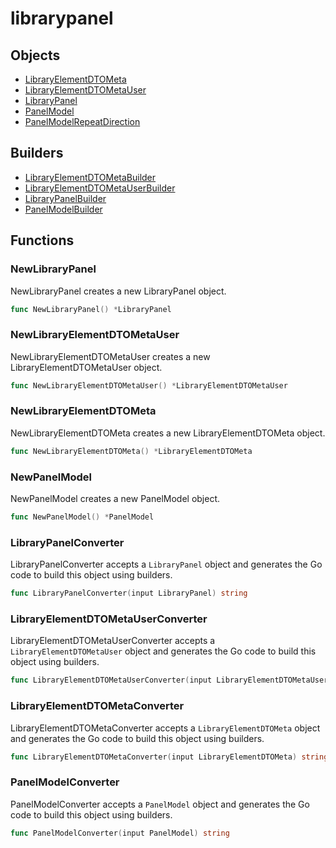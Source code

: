 # librarypanel

## Objects

 * <span class="badge object-type-struct"></span> [LibraryElementDTOMeta](./object-LibraryElementDTOMeta.md)
 * <span class="badge object-type-struct"></span> [LibraryElementDTOMetaUser](./object-LibraryElementDTOMetaUser.md)
 * <span class="badge object-type-struct"></span> [LibraryPanel](./object-LibraryPanel.md)
 * <span class="badge object-type-struct"></span> [PanelModel](./object-PanelModel.md)
 * <span class="badge object-type-enum"></span> [PanelModelRepeatDirection](./object-PanelModelRepeatDirection.md)
## Builders

 * <span class="badge builder"></span> [LibraryElementDTOMetaBuilder](./builder-LibraryElementDTOMetaBuilder.md)
 * <span class="badge builder"></span> [LibraryElementDTOMetaUserBuilder](./builder-LibraryElementDTOMetaUserBuilder.md)
 * <span class="badge builder"></span> [LibraryPanelBuilder](./builder-LibraryPanelBuilder.md)
 * <span class="badge builder"></span> [PanelModelBuilder](./builder-PanelModelBuilder.md)
## Functions

### <span class="badge function"></span> NewLibraryPanel

NewLibraryPanel creates a new LibraryPanel object.

```go
func NewLibraryPanel() *LibraryPanel
```

### <span class="badge function"></span> NewLibraryElementDTOMetaUser

NewLibraryElementDTOMetaUser creates a new LibraryElementDTOMetaUser object.

```go
func NewLibraryElementDTOMetaUser() *LibraryElementDTOMetaUser
```

### <span class="badge function"></span> NewLibraryElementDTOMeta

NewLibraryElementDTOMeta creates a new LibraryElementDTOMeta object.

```go
func NewLibraryElementDTOMeta() *LibraryElementDTOMeta
```

### <span class="badge function"></span> NewPanelModel

NewPanelModel creates a new PanelModel object.

```go
func NewPanelModel() *PanelModel
```

### <span class="badge function"></span> LibraryPanelConverter

LibraryPanelConverter accepts a `LibraryPanel` object and generates the Go code to build this object using builders.

```go
func LibraryPanelConverter(input LibraryPanel) string
```

### <span class="badge function"></span> LibraryElementDTOMetaUserConverter

LibraryElementDTOMetaUserConverter accepts a `LibraryElementDTOMetaUser` object and generates the Go code to build this object using builders.

```go
func LibraryElementDTOMetaUserConverter(input LibraryElementDTOMetaUser) string
```

### <span class="badge function"></span> LibraryElementDTOMetaConverter

LibraryElementDTOMetaConverter accepts a `LibraryElementDTOMeta` object and generates the Go code to build this object using builders.

```go
func LibraryElementDTOMetaConverter(input LibraryElementDTOMeta) string
```

### <span class="badge function"></span> PanelModelConverter

PanelModelConverter accepts a `PanelModel` object and generates the Go code to build this object using builders.

```go
func PanelModelConverter(input PanelModel) string
```

